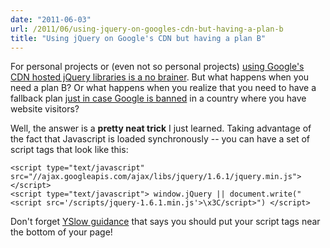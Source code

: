 ```yaml
---
date: "2011-06-03"
url: /2011/06/using-jquery-on-googles-cdn-but-having-a-plan-b
title: "Using jQuery on Google's CDN but having a plan B"
---
```

For personal projects or (even not so personal projects) <a href="http://encosia.com/3-reasons-why-you-should-let-google-host-jquery-for-you/">using Google's CDN hosted jQuery libraries is a no brainer</a>.  But what happens when you need a plan B?  Or what happens when you realize that you need to have a fallback plan <a href="http://stackoverflow.com/questions/1014203/best-way-to-use-googles-hosted-jquery-but-fall-back-to-my-hosted-library-on-goo/1014251#1014251">just in case Google is banned</a> in a country where you have website visitors?

Well, the answer is a <strong>pretty neat trick</strong> I just learned.  Taking advantage of the fact that Javascript is loaded synchronously -- you can have a set of script tags that look like this:

	<script type="text/javascript" src="//ajax.googleapis.com/ajax/libs/jquery/1.6.1/jquery.min.js"></script>
	<script type="text/javascript"> window.jQuery || document.write("<script src='/scripts/jquery-1.6.1.min.js'>\x3C/script>") </script>

Don't forget <a href="http://developer.yahoo.com/performance/rules.html">YSlow guidance</a> that says you should put your script tags near the bottom of your page!
